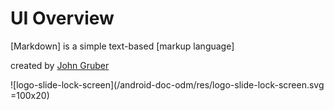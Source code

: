 UI Overview
===========
[Markdown] is a simple text-based [markup language]

created by [John Gruber]
  
[John Gruber]: http://daringfireball.net

![logo-slide-lock-screen](/android-doc-odm/res/logo-slide-lock-screen.svg =100x20)